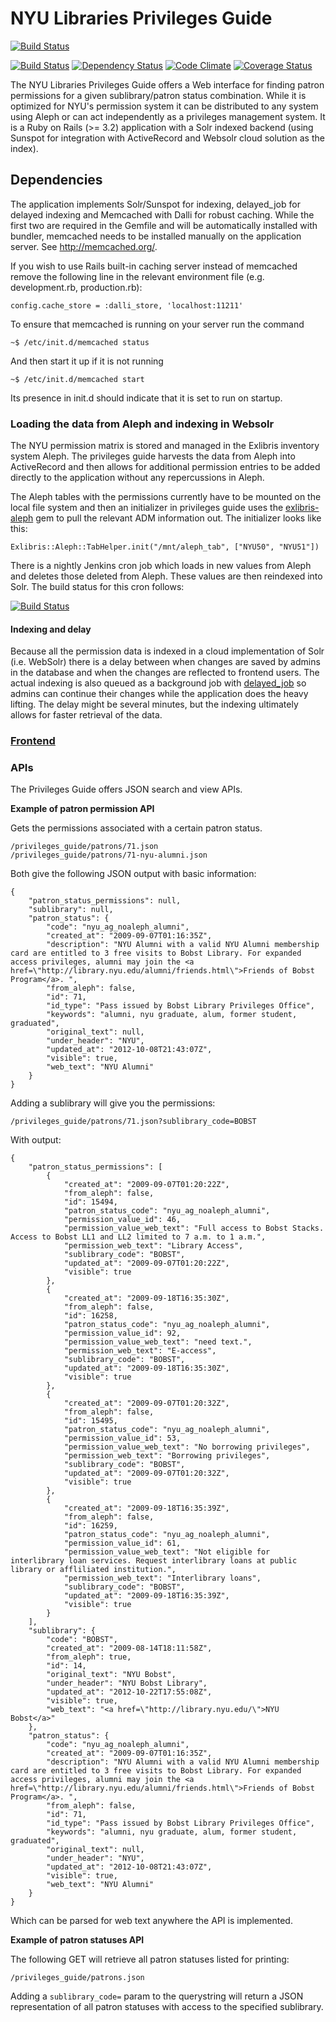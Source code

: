 # NYU Libraries Privileges Guide

[![Build Status](http://jenkins1.bobst.nyu.edu/job/Privileges%20Guide%20Production/badge/icon)](http://jenkins1.bobst.nyu.edu/job/Privileges%20Guide%20Production/)

[![Build Status](https://travis-ci.org/NYULibraries/privileges_guide.png?branch=master)](https://travis-ci.org/NYULibraries/privileges_guide)
[![Dependency Status](https://gemnasium.com/NYULibraries/privileges_guide.png)](https://gemnasium.com/NYULibraries/privileges_guide)
[![Code Climate](https://codeclimate.com/github/NYULibraries/privileges_guide.png)](https://codeclimate.com/github/NYULibraries/privileges_guide)
[![Coverage Status](https://coveralls.io/repos/NYULibraries/privileges_guide/badge.png?branch=master)](https://coveralls.io/r/NYULibraries/privileges_guide)

The NYU Libraries Privileges Guide offers a Web interface for finding patron permissions for a given sublibrary/patron status combination. While it is optimized for NYU's permission system it can be distributed to any system using Aleph or can act independently as a privileges management system. It is a Ruby on Rails (>= 3.2) application with a Solr indexed backend (using Sunspot for integration with ActiveRecord and Websolr cloud solution as the index).

## Dependencies

The application implements Solr/Sunspot for indexing, delayed_job for delayed indexing and Memcached with Dalli for robust caching. While the first two are required in the Gemfile and will be automatically installed with bundler, memcached needs to be installed manually on the application server. See http://memcached.org/. 

If you wish to use Rails built-in caching server instead of memcached remove the following line in the relevant environment file (e.g. development.rb, production.rb):

    config.cache_store = :dalli_store, 'localhost:11211'

To ensure that memcached is running on your server run the command

    ~$ /etc/init.d/memcached status
  
And then start it up if it is not running

    ~$ /etc/init.d/memcached start

Its presence in init.d should indicate that it is set to run on startup.

### Loading the data from Aleph and indexing in Websolr
The NYU permission matrix is stored and managed in the Exlibris inventory system Aleph. The privileges guide harvests the data from Aleph into ActiveRecord and then allows for additional permission entries to be added directly to the application without any repercussions in Aleph. 

The Aleph tables with the permissions currently have to be mounted on the local file system and then an initializer in privileges guide uses the [exlibris-aleph](https://github.com/scotdalton/exlibris-aleph) gem to pull the relevant ADM information out. The initializer looks like this:

    Exlibris::Aleph::TabHelper.init("/mnt/aleph_tab", ["NYU50", "NYU51"])

There is a nightly Jenkins cron job which loads in new values from Aleph and deletes those deleted from Aleph. These values are then reindexed into Solr. The build status for this cron follows:

[![Build Status](http://jenkins1.bobst.nyu.edu/job/Reindex%20Privileges%20Guide%20Production/badge/icon)](http://jenkins1.bobst.nyu.edu/job/Reindex%20Privileges%20Guide%20Production/)

#### Indexing and delay
Because all the permission data is indexed in a cloud implementation of Solr (i.e. WebSolr) there is a delay between when changes are saved by admins in the database and when the changes are reflected to frontend users. The actual indexing is also queued as a background job with [delayed_job](https://github.com/collectiveidea/delayed_job) so admins can continue their changes while the application does the heavy lifting. The delay might be several minutes, but the indexing ultimately allows for faster retrieval of the data.

### [Frontend](https://web1.library.nyu.edu/privileges_guide)

### APIs
The Privileges Guide offers JSON search and view APIs.

__Example of patron permission API__

Gets the permissions associated with a certain patron status.

    /privileges_guide/patrons/71.json
    /privileges_guide/patrons/71-nyu-alumni.json

Both give the following JSON output with basic information:

    {
        "patron_status_permissions": null,
        "sublibrary": null,
        "patron_status": {
            "code": "nyu_ag_noaleph_alumni",
            "created_at": "2009-09-07T01:16:35Z",
            "description": "NYU Alumni with a valid NYU Alumni membership card are entitled to 3 free visits to Bobst Library. For expanded access privileges, alumni may join the <a href=\"http://library.nyu.edu/alumni/friends.html\">Friends of Bobst Program</a>. ",
            "from_aleph": false,
            "id": 71,
            "id_type": "Pass issued by Bobst Library Privileges Office",
            "keywords": "alumni, nyu graduate, alum, former student, graduated",
            "original_text": null,
            "under_header": "NYU",
            "updated_at": "2012-10-08T21:43:07Z",
            "visible": true,
            "web_text": "NYU Alumni"
        }
    }
    
Adding a sublibrary will give you the permissions:

    /privileges_guide/patrons/71.json?sublibrary_code=BOBST

With output:

    {
        "patron_status_permissions": [
            {
                "created_at": "2009-09-07T01:20:22Z",
                "from_aleph": false,
                "id": 15494,
                "patron_status_code": "nyu_ag_noaleph_alumni",
                "permission_value_id": 46,
                "permission_value_web_text": "Full access to Bobst Stacks. Access to Bobst LL1 and LL2 limited to 7 a.m. to 1 a.m.",
                "permission_web_text": "Library Access",
                "sublibrary_code": "BOBST",
                "updated_at": "2009-09-07T01:20:22Z",
                "visible": true
            },
            {
                "created_at": "2009-09-18T16:35:30Z",
                "from_aleph": false,
                "id": 16258,
                "patron_status_code": "nyu_ag_noaleph_alumni",
                "permission_value_id": 92,
                "permission_value_web_text": "need text.",
                "permission_web_text": "E-access",
                "sublibrary_code": "BOBST",
                "updated_at": "2009-09-18T16:35:30Z",
                "visible": true
            },
            {
                "created_at": "2009-09-07T01:20:32Z",
                "from_aleph": false,
                "id": 15495,
                "patron_status_code": "nyu_ag_noaleph_alumni",
                "permission_value_id": 53,
                "permission_value_web_text": "No borrowing privileges",
                "permission_web_text": "Borrowing privileges",
                "sublibrary_code": "BOBST",
                "updated_at": "2009-09-07T01:20:32Z",
                "visible": true
            },
            {
                "created_at": "2009-09-18T16:35:39Z",
                "from_aleph": false,
                "id": 16259,
                "patron_status_code": "nyu_ag_noaleph_alumni",
                "permission_value_id": 61,
                "permission_value_web_text": "Not eligible for interlibrary loan services. Request interlibrary loans at public library or affliliated institution.",
                "permission_web_text": "Interlibrary loans",
                "sublibrary_code": "BOBST",
                "updated_at": "2009-09-18T16:35:39Z",
                "visible": true
            }
        ],
        "sublibrary": {
            "code": "BOBST",
            "created_at": "2009-08-14T18:11:58Z",
            "from_aleph": true,
            "id": 14,
            "original_text": "NYU Bobst",
            "under_header": "NYU Bobst Library",
            "updated_at": "2012-10-22T17:55:08Z",
            "visible": true,
            "web_text": "<a href=\"http://library.nyu.edu/\">NYU Bobst</a>"
        },
        "patron_status": {
            "code": "nyu_ag_noaleph_alumni",
            "created_at": "2009-09-07T01:16:35Z",
            "description": "NYU Alumni with a valid NYU Alumni membership card are entitled to 3 free visits to Bobst Library. For expanded access privileges, alumni may join the <a href=\"http://library.nyu.edu/alumni/friends.html\">Friends of Bobst Program</a>. ",
            "from_aleph": false,
            "id": 71,
            "id_type": "Pass issued by Bobst Library Privileges Office",
            "keywords": "alumni, nyu graduate, alum, former student, graduated",
            "original_text": null,
            "under_header": "NYU",
            "updated_at": "2012-10-08T21:43:07Z",
            "visible": true,
            "web_text": "NYU Alumni"
        }
    }
    
Which can be parsed for web text anywhere the API is implemented.

__Example of patron statuses API__

The following GET will retrieve all patron statuses listed for printing:

    /privileges_guide/patrons.json
    
Adding a `sublibrary_code=` param to the querystring will return a JSON representation of all patron statuses with access to the specified sublibrary.

